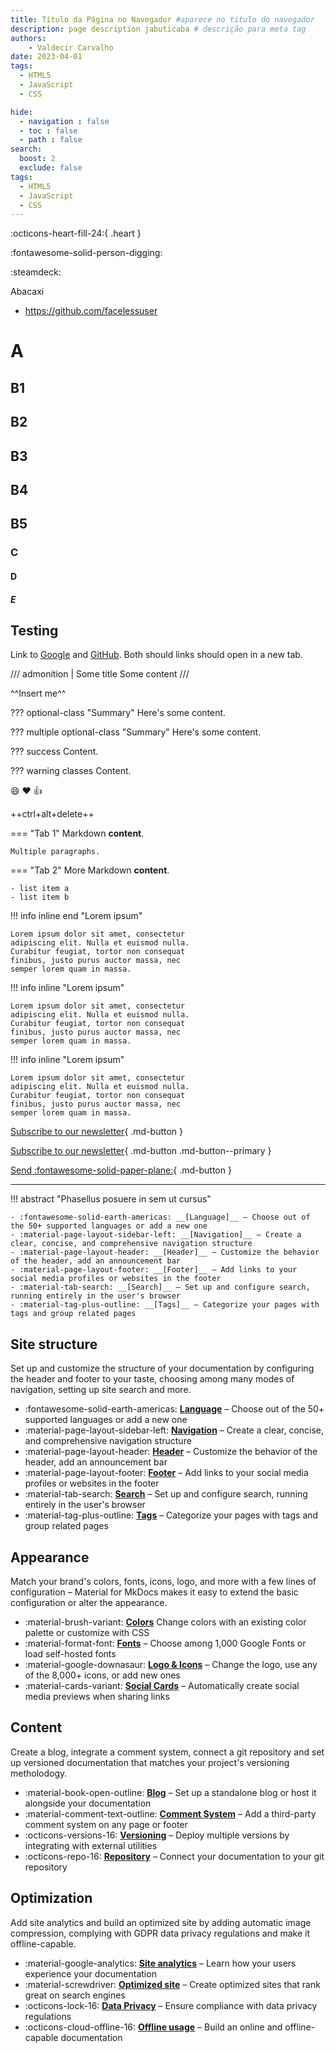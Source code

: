 ```yaml
---
title: Título da Página no Navegador #aparece no titulo do navegador
description: page description jabuticaba # descrição para meta tag
authors:
    - Valdecir Carvalho
date: 2023-04-01
tags:
  - HTML5
  - JavaScript
  - CSS  

hide:
  - navigation : false
  - toc : false
  - path : false
search:
  boost: 2
  exclude: false
tags:
  - HTML5
  - JavaScript
  - CSS  
---
```


:octicons-heart-fill-24:{ .heart }


:fontawesome-solid-person-digging:

:steamdeck:

Abacaxi

- https://github.com/facelessuser

# A

## B1
## B2
## B3
## B4
## B5

### C
#### D
##### E

## Testing

Link to [Google](https://google.com) and [GitHub](https://github.com).
Both should links should open in a new tab.



/// admonition | Some title
Some content
///

^^Insert me^^

??? optional-class "Summary"
    Here's some content.

??? multiple optional-class "Summary"
    Here's some content.

??? success
   Content.

??? warning classes
   Content.

:smile: :heart: :thumbsup:

++ctrl+alt+delete++

=== "Tab 1"
    Markdown **content**.

    Multiple paragraphs.

=== "Tab 2"
    More Markdown **content**.

    - list item a
    - list item b


!!! info inline end "Lorem ipsum"

    Lorem ipsum dolor sit amet, consectetur
    adipiscing elit. Nulla et euismod nulla.
    Curabitur feugiat, tortor non consequat
    finibus, justo purus auctor massa, nec
    semper lorem quam in massa.

!!! info inline "Lorem ipsum"

    Lorem ipsum dolor sit amet, consectetur
    adipiscing elit. Nulla et euismod nulla.
    Curabitur feugiat, tortor non consequat
    finibus, justo purus auctor massa, nec
    semper lorem quam in massa.

!!! info inline "Lorem ipsum"

    Lorem ipsum dolor sit amet, consectetur
    adipiscing elit. Nulla et euismod nulla.
    Curabitur feugiat, tortor non consequat
    finibus, justo purus auctor massa, nec
    semper lorem quam in massa.


[Subscribe to our newsletter](#){ .md-button }

[Subscribe to our newsletter](#){ .md-button .md-button--primary }

[Send :fontawesome-solid-paper-plane:](#){ .md-button }

--- 

!!! abstract "Phasellus posuere in sem ut cursus"

    - :fontawesome-solid-earth-americas: __[Language]__ – Choose out of the 50+ supported languages or add a new one
    - :material-page-layout-sidebar-left: __[Navigation]__ – Create a clear, concise, and comprehensive navigation structure
    - :material-page-layout-header: __[Header]__ – Customize the behavior of the header, add an announcement bar
    - :material-page-layout-footer: __[Footer]__ – Add links to your social media profiles or websites in the footer 
    - :material-tab-search: __[Search]__ – Set up and configure search, running entirely in the user's browser
    - :material-tag-plus-outline: __[Tags]__ – Categorize your pages with tags and group related pages



## Site structure

Set up and customize the structure of your documentation by configuring the
header and footer to your taste, choosing among many modes of navigation,
setting up site search and more.
<div class="grid cards" markdown>

- :fontawesome-solid-earth-americas: __[Language]__ – Choose out of the 50+ supported languages or add a new one
- :material-page-layout-sidebar-left: __[Navigation]__ – Create a clear, concise, and comprehensive navigation structure
- :material-page-layout-header: __[Header]__ – Customize the behavior of the header, add an announcement bar
- :material-page-layout-footer: __[Footer]__ – Add links to your social media profiles or websites in the footer 
- :material-tab-search: __[Search]__ – Set up and configure search, running entirely in the user's browser
- :material-tag-plus-outline: __[Tags]__ – Categorize your pages with tags and group related pages

</div>

  [Language]: changing-the-language.md
  [Navigation]: setting-up-navigation.md
  [Header]: setting-up-the-header.md
  [Footer]: setting-up-the-footer.md
  [Search]: setting-up-site-search.md
  [Tags]: setting-up-tags.md


## Appearance

Match your brand's colors, fonts, icons, logo, and more with a few lines of
configuration – Material for MkDocs makes it easy to extend the basic
configuration or alter the appearance.

<div class="grid cards" markdown>

- :material-brush-variant: __[Colors]__ Change colors with an existing color palette or customize with CSS
- :material-format-font: __[Fonts]__ – Choose among 1,000 Google Fonts or load self-hosted fonts
- :material-google-downasaur: __[Logo & Icons]__ – Change the logo, use any of the 8,000+ icons, or add new ones
- :material-cards-variant: __[Social Cards]__ – Automatically create social media previews when sharing links

</div>

  [Colors]: changing-the-colors.md
  [Fonts]: changing-the-fonts.md
  [Logo & Icons]: changing-the-logo-and-icons.md
  [Social Cards]: setting-up-social-cards.md

## Content

Create a blog, integrate a comment system, connect a git repository and set up
versioned documentation that matches your project's versioning metholodogy.

<div class="grid cards" markdown>

- :material-book-open-outline: __[Blog]__ – Set up a standalone blog or host it alongside your documentation
- :material-comment-text-outline: __[Comment System]__ – Add a third-party comment system on any page or footer
- :octicons-versions-16: __[Versioning]__ – Deploy multiple versions by integrating with external utilities
- :octicons-repo-16: __[Repository]__ – Connect your documentation to your git repository

</div>

  [Blog]: setting-up-a-blog.md
  [Comment System]: adding-a-comment-system.md
  [Versioning]: setting-up-versioning.md  
  [Repository]: adding-a-git-repository.md

## Optimization

Add site analytics and build an optimized site by adding automatic image
compression, complying with GDPR data privacy regulations and make it
offline-capable.

<div class="grid cards" markdown>

- :material-google-analytics: __[Site analytics]__ – Learn how your users experience your documentation
- :material-screwdriver: __[Optimized site]__ – Create optimized sites that rank great on search engines
- :octicons-lock-16: __[Data Privacy]__ – Ensure compliance with data privacy regulations
- :octicons-cloud-offline-16: __[Offline usage]__ – Build an online and offline-capable documentation

</div>

  [Site analytics]: site-analytics.md
  [Optimized site]: building-an-optimized-site.md
  [Data Privacy]: ensuring-data-privacy.md
  [Offline usage]: building-for-offline-usage.md